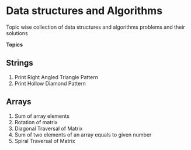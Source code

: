 # Data structures and Algorithms

Topic wise collection of data structures and algorithms problems and their solutions

**Topics**

## Strings
1. Print Right Angled Triangle Pattern
2. Print Hollow Diamond Pattern

## Arrays
1. Sum of array elements
2. Rotation of matrix
3. Diagonal Traversal of Matrix
4. Sum of two elements of an array equals to given number
5. Spiral Traversal of Matrix
